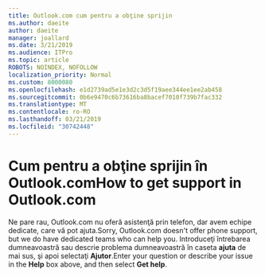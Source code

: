 ```yaml
---
title: Outlook.com cum pentru a obţine sprijin
ms.author: daeite
author: daeite
manager: joallard
ms.date: 3/21/2019
ms.audience: ITPro
ms.topic: article
ROBOTS: NOINDEX, NOFOLLOW
localization_priority: Normal
ms.custom: 8000080
ms.openlocfilehash: e1d2739ad5e1e3d2c3d5f19aee344ee1ee2ab458
ms.sourcegitcommit: 0b6e9470c6b73616ba8bacef7010f739b7fac332
ms.translationtype: MT
ms.contentlocale: ro-RO
ms.lasthandoff: 03/21/2019
ms.locfileid: "30742448"
---
```

# <a name="how-to-get-support-in-outlookcom"></a><span data-ttu-id="44fab-102">Cum pentru a obţine sprijin în Outlook.com</span><span class="sxs-lookup"><span data-stu-id="44fab-102">How to get support in Outlook.com</span></span>

<span data-ttu-id="44fab-103">Ne pare rau, Outlook.com nu oferă asistenţă prin telefon, dar avem echipe dedicate, care vă pot ajuta.</span><span class="sxs-lookup"><span data-stu-id="44fab-103">Sorry, Outlook.com doesn't offer phone support, but we do have dedicated teams who can help you.</span></span>
<span data-ttu-id="44fab-104">Introduceţi întrebarea dumneavoastră sau descrie problema dumneavoastră în caseta **ajuta** de mai sus, şi apoi selectaţi **Ajutor**.</span><span class="sxs-lookup"><span data-stu-id="44fab-104">Enter your question or describe your issue in the **Help** box above, and then select **Get help**.</span></span>


